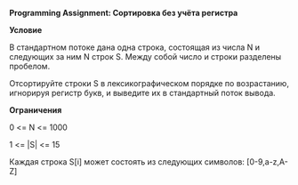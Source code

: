**Programming Assignment: Сортировка без учёта регистра**

**Условие**

В стандартном потоке дана одна строка, состоящая из числа N и следующих за ним N строк S. Между собой число и строки разделены пробелом.

Отсортируйте строки S в лексикографическом порядке по возрастанию, игнорируя регистр букв, и выведите их в стандартный поток вывода.

**Ограничения**

0 <= N <= 1000

1 <= |S| <= 15

Каждая строка S[i] может состоять из следующих символов: [0-9,a-z,A-Z]